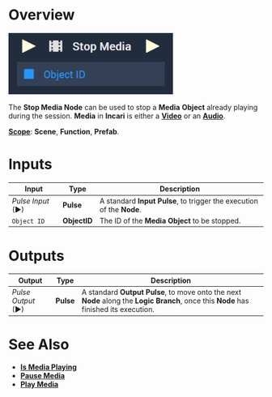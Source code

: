 # Overview

![The Stop Media Node.](../../../.gitbook/assets/stopmedianode.png)

The **Stop Media Node** can be used to stop a **Media** **Object** already playing during the session. **Media** in **Incari** is either a [**Video**](../../../objects-and-types/scene-objects/3dobjects/video.md) or an [**Audio**](../../../objects-and-types/scene-objects/audio.md). 

[**Scope**](../../overview.md#scopes): **Scene**, **Function**, **Prefab**.

# Inputs

|Input|Type|Description|
|---|---|---|
|*Pulse Input* (►)|**Pulse**|A standard **Input Pulse**, to trigger the execution of the **Node**.|
| `Object ID` | **ObjectID** | The ID of the **Media** **Object** to be stopped. |

# Outputs

|Output|Type|Description|
|---|---|---|
|*Pulse Output* (►)|**Pulse**|A standard **Output Pulse**, to move onto the next **Node** along the **Logic Branch**, once this **Node** has finished its execution.|

# See Also

* [**Is Media Playing**](ismediaplaying.md)
* [**Pause Media**](pausemedia.md)
* [**Play Media**](playmedia.md)
